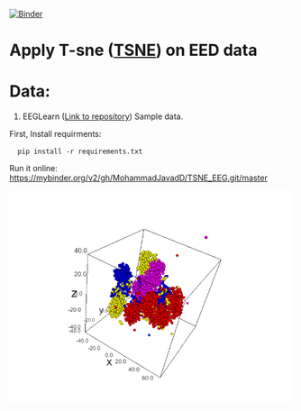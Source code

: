 [![Binder](https://mybinder.org/badge_logo.svg)](https://mybinder.org/v2/gh/MohammadJavadD/TSNE_EEG.git/master)

# Apply T-sne ([TSNE](https://scikit-learn.org/stable/modules/generated/sklearn.manifold.TSNE.html)) on EED data

# Data:


1) EEGLearn ([Link to repository](https://github.com/pbashivan/EEGLearn)) Sample data.

First, Install requirments:

```
  pip install -r requirements.txt
```
Run it online:
https://mybinder.org/v2/gh/MohammadJavadD/TSNE_EEG.git/master

![EEGLearn](Img/EEGLEARN.png)



